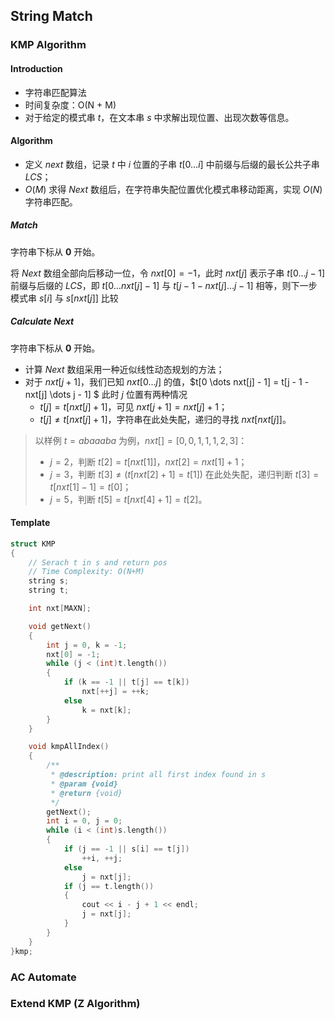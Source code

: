 ## String Match

### KMP Algorithm

#### Introduction

- 字符串匹配算法
- 时间复杂度：O(N + M)
- 对于给定的模式串 $t$，在文本串 $s$ 中求解出现位置、出现次数等信息。

#### Algorithm

- 定义 $next$ 数组，记录 $t$ 中 $i$ 位置的子串 $t[0 \dots i]$ 中前缀与后缀的最长公共子串 $LCS$；
- $O(M)$ 求得 $Next$ 数组后，在字符串失配位置优化模式串移动距离，实现 $O(N)$ 字符串匹配。

##### Match

字符串下标从 **0** 开始。

将 $Next$ 数组全部向后移动一位，令 $nxt[0] = -1$，此时 $nxt[j]$ 表示子串 $t[0 \dots j - 1]$ 前缀与后缀的 $LCS$，即 $t[0 \dots nxt[j] - 1]$ 与 $t[j - 1 - nxt[j] \dots j - 1]$ 相等，则下一步模式串 $s[i]$ 与 $s[nxt[j]]$ 比较

##### Calculate Next

字符串下标从 **0** 开始。

- 计算 $Next$ 数组采用一种近似线性动态规划的方法；
- 对于 $nxt[j + 1]$，我们已知 $nxt[0 \dots j]$ 的值，$t[0 \dots nxt[j] - 1] = t[j - 1 - nxt[j] \dots j - 1] $ 此时 $j$ 位置有两种情况
  - $t[j] = t[nxt[j] + 1]$，可见 $nxt[j + 1] = nxt[j] + 1$；
  - $t[j] \neq t[nxt[j] + 1]$，字符串在此处失配，递归的寻找 $nxt[nxt[j]]$。

> 以样例 $t = abaaaba$ 为例，$nxt[] = [0,0,1,1,1,2,3]$：
> - $j = 2$，判断 $t[2] = t[nxt[1]]$，$nxt[2] = nxt[1] + 1$；
> - $j = 3$，判断 $t[3] \ne (t[nxt[2] + 1] = t[1])$ 在此处失配，递归判断 $t[3] = t[nxt[1] - 1] = t[0]$；
> - $j= 5$，判断 $t[5] = t[nxt[4] + 1] = t[2]$。

#### Template

```C++
struct KMP
{
    // Serach t in s and return pos
    // Time Complexity: O(N+M)
    string s;
    string t;

    int nxt[MAXN];

    void getNext()
    {
        int j = 0, k = -1;
        nxt[0] = -1;
        while (j < (int)t.length())
        {
            if (k == -1 || t[j] == t[k])
                nxt[++j] = ++k;
            else 
                k = nxt[k];
        }
    }

    void kmpAllIndex()
    {
        /**
         * @description: print all first index found in s
         * @param {void}
         * @return {void}
         */        
        getNext();
        int i = 0, j = 0;
        while (i < (int)s.length())
        {
            if (j == -1 || s[i] == t[j])
                ++i, ++j;
            else 
                j = nxt[j];
            if (j == t.length())
            {
                cout << i - j + 1 << endl;
                j = nxt[j];
            }
        }
    }
}kmp;
```

### AC Automate

### Extend KMP (Z Algorithm)
